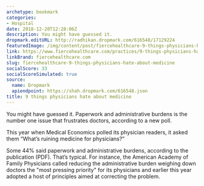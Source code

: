 ```yaml
---
archetype: bookmark
categories:
- Hospital
date: 2018-12-20T12:28:06Z
description: You might have guessed it.
dropmark.editURL: http://radhikan.dropmark.com/616548/17129224
featuredImage: /img/content/post/fiercehealthcare-9-things-physicians-hate-about-medicine.JPG
link: https://www.fiercehealthcare.com/practices/9-things-physicians-hate-about-medicine
linkBrand: fiercehealthcare.com
slug: fiercehealthcare-9-things-physicians-hate-about-medicine
socialScore: 33
socialScoreSimulated: true
source:
  name: Dropmark
  apiendpoint: https://shah.dropmark.com/616548.json
title: 9 things physicians hate about medicine
---
```

You might have guessed it. Paperwork and administrative burdens is the number one issue that frustrates doctors, according to a new poll.

This year when Medical Economics polled its physician readers, it asked them “What’s ruining medicine for physicians?”

Some 44% said paperwork and administrative burdens, according to the publication (PDF). That’s typical. For instance, the American Academy of Family Physicians called reducing the administrative burden weighing down doctors the "most pressing priority" for its physicians and earlier this year adopted a host of principles aimed at correcting the problem.

